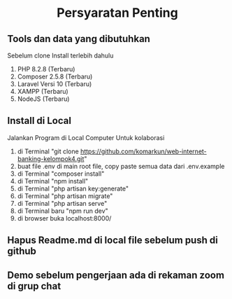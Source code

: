 # <p align="center">Persyaratan Penting</p>
<p align="center">

## Tools dan data yang dibutuhkan
Sebelum clone Install terlebih dahulu
1. PHP 8.2.8 (Terbaru)
2. Composer 2.5.8 (Terbaru)
3. Laravel Versi 10 (Terbaru)
4. XAMPP (Terbaru)
5. NodeJS (Terbaru)

## Install di Local
Jalankan Program di Local Computer Untuk kolaborasi
1. di Terminal "git clone https://github.com/komarkun/web-internet-banking-kelompok4.git"
2. buat file .env di main root file, copy paste semua data dari .env.example
3. di Terminal "composer install"
4. di Terminal "npm install"
5. di Terminal "php artisan key:generate"
6. di Terminal "php artisan migrate"
7. di Terminal "php artisan serve"
8. di Terminal baru "npm run dev"
9. di browser buka localhost:8000/

## Hapus Readme.md di local file sebelum push di github

## Demo sebelum pengerjaan ada di rekaman zoom di grup chat
